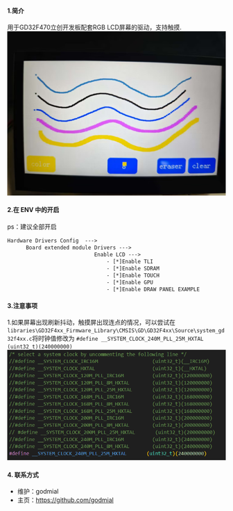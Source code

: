 #### 1.简介

用于GD32F470立创开发板配套RGB LCD屏幕的驱动，支持触摸.
![图片](assets\mmexport1735289077993.jpg)
#### 2.在 ENV 中的开启
ps：建议全部开启
```
Hardware Drivers Config  --->
      Board extended module Drivers --->
                            Enable LCD --->
                                - [*]Enable TLI
                                - [*]Enable SDRAM
                                - [*]Enable TOUCH
                                - [*]Enable GPU
                                - [*]Enable DRAW PANEL EXAMPLE
```
#### 3.注意事项
1.如果屏幕出现刷新抖动，触摸屏出现连点的情况，可以尝试在 `libraries\GD32F4xx_Firmware_Library\CMSIS\GD\GD32F4xx\Source\system_gd32f4xx.c`将时钟值修改为
`#define __SYSTEM_CLOCK_240M_PLL_25M_HXTAL       (uint32_t)(240000000)`
![图片](assets\image.png)


#### 4. 联系方式

- 维护：godmial
- 主页：<https://github.com/godmial>